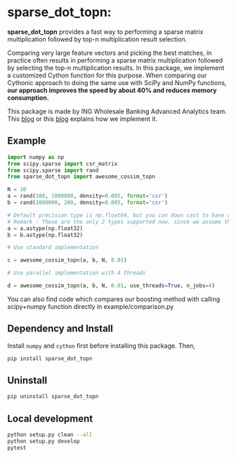 # sparse\_dot\_topn: 

**sparse\_dot\_topn** provides a fast way to performing a sparse matrix multiplication followed by top-n multiplication result selection.

Comparing very large feature vectors and picking the best matches, in practice often results in performing a sparse matrix multiplication followed by selecting the top-n multiplication results. In this package, we implement a customized Cython function for this purpose. When comparing our Cythonic approach to doing the same use with SciPy and NumPy functions, **our approach improves the speed by about 40% and reduces memory consumption.**

This package is made by ING Wholesale Banking Advanced Analytics team. This [blog](https://medium.com/@ingwbaa/https-medium-com-ingwbaa-boosting-selection-of-the-most-similar-entities-in-large-scale-datasets-450b3242e618) or this [blog](https://www.sun-analytics.nl/posts/2017-07-26-boosting-selection-of-most-similar-entities-in-large-scale-datasets/) explains how we implement it.

## Example
``` python
import numpy as np
from scipy.sparse import csr_matrix
from scipy.sparse import rand
from sparse_dot_topn import awesome_cossim_topn

N = 10
a = rand(100, 1000000, density=0.005, format='csr')
b = rand(1000000, 200, density=0.005, format='csr')

# Default precision type is np.float64, but you can down cast to have a small memory footprint and faster execution
# Remark : These are the only 2 types supported now, since we assume that float16 will be difficult to implement and will be slower, because C doesn't support a 16-bit float type on most PCs
a = a.astype(np.float32)
b = b.astype(np.float32)

# Use standard implementation

c = awesome_cossim_topn(a, b, N, 0.01)

# Use parallel implementation with 4 threads

d = awesome_cossim_topn(a, b, N, 0.01, use_threads=True, n_jobs=4)
```

You can also find code which compares our boosting method with calling scipy+numpy function directly in example/comparison.py

## Dependency and Install
Install `numpy` and `cython` first before installing this package. Then,
``` sh
pip install sparse_dot_topn
```


## Uninstall
``` sh
pip uninstall sparse_dot_topn
```


## Local development

``` sh
python setup.py clean --all
python setup.py develop
pytest
```
